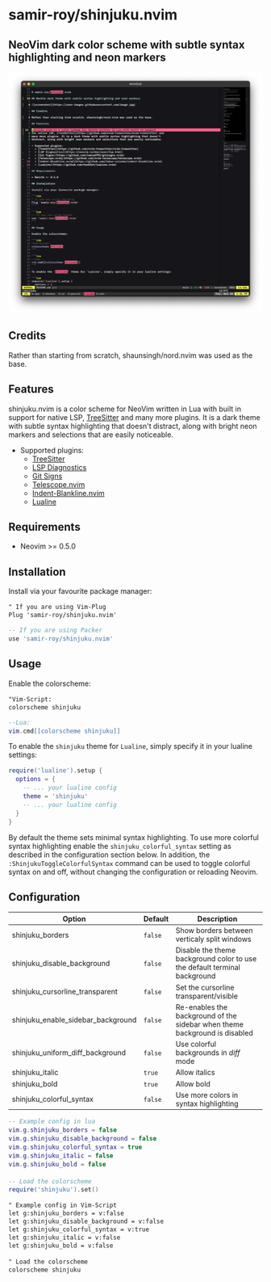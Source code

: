 # samir-roy/shinjuku.nvim

## NeoVim dark color scheme with subtle syntax highlighting and neon markers

![screenshot](screenshot.png)

## Credits

Rather than starting from scratch, shaunsingh/nord.nvim was used as the base.

## Features

shinjuku.nvim is a color scheme for NeoVim written in Lua with built in support
for native LSP, [TreeSitter](https://github.com/nvim-treesitter/nvim-treesitter) and
many more plugins. It is a dark theme with subtle syntax highlighting that doesn't
distract, along with bright neon markers and selections that are easily noticeable.

+ Supported plugins:
  + [TreeSitter](https://github.com/nvim-treesitter/nvim-treesitter)
  + [LSP Diagnostics](https://neovim.io/doc/user/lsp.html)
  + [Git Signs](https://github.com/lewis6991/gitsigns.nvim)
  + [Telescope.nvim](https://github.com/nvim-telescope/telescope.nvim)
  + [Indent-Blankline.nvim](https://github.com/lukas-reineke/indent-blankline.nvim)
  + [Lualine](https://github.com/hoob3rt/lualine.nvim)

## Requirements

+ Neovim >= 0.5.0

## Installation

Install via your favourite package manager:

```vim
" If you are using Vim-Plug
Plug 'samir-roy/shinjuku.nvim'
```

```lua
-- If you are using Packer
use 'samir-roy/shinjuku.nvim'
```

## Usage

Enable the colorscheme:

```vim
"Vim-Script:
colorscheme shinjuku
```

```lua
--Lua:
vim.cmd[[colorscheme shinjuku]]
```

To enable the `shinjuku` theme for `Lualine`, simply specify it in your lualine settings:

```lua
require('lualine').setup {
  options = {
    -- ... your lualine config
    theme = 'shinjuku'
    -- ... your lualine config
  }
}
```

By default the theme sets minimal syntax highlighting. To use more colorful syntax highlighting
enable the `shinjuku_colorful_syntax` setting as described in the configuration section below.
In addition, the `:ShinjukuToggleColorfulSyntax` command can be used to toggle colorful syntax
on and off, without changing the configuration or reloading Neovim.

## Configuration

| Option                              | Default     | Description                                                                                                                                                     |
| ----------------------------------- | ----------- | --------------------------------------------------------------------------
| shinjuku_borders                    | `false`     | Show borders between verticaly split windows
| shinjuku_disable_background         | `false`     | Disable the theme background color to use the default terminal background
| shinjuku_cursorline_transparent     | `false`     | Set the cursorline transparent/visible
| shinjuku_enable_sidebar_background  | `false`     | Re-enables the background of the sidebar when theme background is disabled
| shinjuku_uniform_diff_background    | `false`     | Use colorful backgrounds in *diff* mode
| shinjuku_italic                     | `true`      | Allow italics
| shinjuku_bold                       | `true`      | Allow bold
| shinjuku_colorful_syntax            | `false`     | Use more colors in syntax highlighting

```lua
-- Example config in lua
vim.g.shinjuku_borders = false
vim.g.shinjuku_disable_background = false
vim.g.shinjuku_colorful_syntax = true
vim.g.shinjuku_italic = false
vim.g.shinjuku_bold = false

-- Load the colorscheme
require('shinjuku').set()
```

```vim
" Example config in Vim-Script
let g:shinjuku_borders = v:false
let g:shinjuku_disable_background = v:false
let g:shinjuku_colorful_syntax = v:true
let g:shinjuku_italic = v:false
let g:shinjuku_bold = v:false

" Load the colorscheme
colorscheme shinjuku
```

